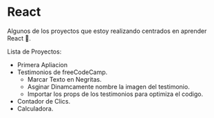 # React
Algunos de los proyectos que estoy realizando centrados en aprender React 💙.

Lista de Proyectos:
+ Primera Apliacion
+ Testimonios de freeCodeCamp.
  - Marcar Texto en Negritas.
  - Asginar Dinamcamente nombre la imagen del testimonio.
  - Importar los props de los testimonios para optimiza el codigo.
+ Contador de Clics.
+ Calculadora.